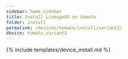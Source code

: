 ```yaml
---
sidebar: home_sidebar
title: Install LineageOS on tomato
folder: install
permalink: /devices/tomato/install/variant2/
device: tomato_variant2
---
```

{% include templates/device_install.md %}
